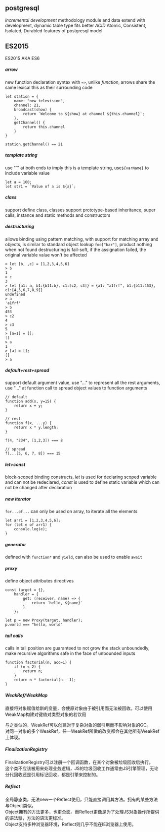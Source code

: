 
## postgresql
*incremental development*
methodology module and data extend with development, dynamic table type fits better
*ACID*
Atomic, Consistent, Isolated, Durabled  features of postgresql model

## ES2015
ES2015 AKA ES6

##### arrow
new function declaration syntax with `=>`, unlike *function*, arrows share the same lexical this as their surrounding code

```
let station = {
    name: "new television",
    channel: 21,
    broadcast(show) {
        return `Welcome to ${show} at channel ${this.channel}`;
    },
    getChannel() {
        return this.channel
    }
}

station.getChannel() == 21
```

##### template string
use "\`" at both ends to imply this is a template string, use`${varName}` to include variable value

```
let a = 100;
let str1 = `Value of a is ${a}`;
```

##### class
support define class, classes support prototype-based inheritance, super calls, instance and static methods and constructors


##### destructuring
allows binding using pattern matching, with support for matching array and objects, is similar to standard object lookup `foo["bar"]`, product nothing when not found
destructuring is fail-soft, if the assignation failed, the original variable value won't be affected

```
> let [b, ,c] = [1,2,3,4,5,6]
> b
1
> c
3
> let {a1: a, b1:{b11:b}, c1:[c2, c3]} = {a1: "a1frf", b1:{b11:453}, c1:[4,5,6,7,8,9]}
undefined
> a
'a1frf'
> b
453
> c2
4
> c3
5
> [a=1] = [];
[]
> a
1
> [a] = [];
[]
> a
```

##### default+rest+spread
support default argument value, use "..." to represent all the rest arguments, use "..." at function call to spread object values to function arguments

```
// default
function add(x, y=15) {
    return x + y;
}

// rest
function f(x, ...y) {
    return x * y.length;
}

f(4, "234", [1,2,3]) === 8

// spread
f(...[5, 6, 7, 8]) === 15
```

##### let+const
block-scoped binding constructs, *let* is used for declaring scoped variable and can not be redeclared, *const* is used to define static variable which can not be changed after declaration

##### new iterator
`for...of...`
can only be used on array, to iterate all the elements

```
let arr1 = [1,2,3,4,5,6];
for (let e of arr1) {
    console.log(e);
}
```

##### generator
defined with `function*` and `yield`, can also be used to enable `await`

##### proxy
define object attributes directives

```
const target = {},
    handler = {
        get: (receiver, name) => {
            return `hello, ${name}`
        }
    };

let p = new Proxy(target, handler);
p.world === "hello, world"
```


##### tail calls
calls in tail position are guaranteed to not grow the stack unboundedly, make recursive algorithms safe in the face of unbounded inputs

```
function factorial(n, acc=1) {
    if (n < 2) {
        return n;
    }
    return n * factorial(n - 1);
}
```

##### WeakRef/WeakMap
直接将对象赋值给新的变量，会使原对象由于被引用而无法被回收。可以使用WeakMap构建对键值对类型对象的若饮用

与之类似的，WeakRef可以创建对于复杂对象的弱引用而不影响对象的GC。  
对同一对象的多个WeakRef，任一WeakRef所做的改变都会在其他所有WeakRef上体现。

##### FinalizationRegistry
FinalizationRegistry可以注册一个回调函数，在某个对象被垃圾回收后执行。  
这个类不应该被用来处理业务逻辑，JS的垃圾回收工作通常由JS引擎管理，无论分代回收还是引用标记回收，都是引擎来控制的。

##### Reflect
全局静态类，无法new一个Reflect使用，只能直接调用其方法。拥有的某些方法与Object类似。  
Object拥有的方法更多，也更全面。而Reflect更像是为了处理JS对象操作所提供的语法糖，方法的语法更标准。  
Object支持多种浏览器环境，Reflect则几乎不能在IE浏览器上使用。

